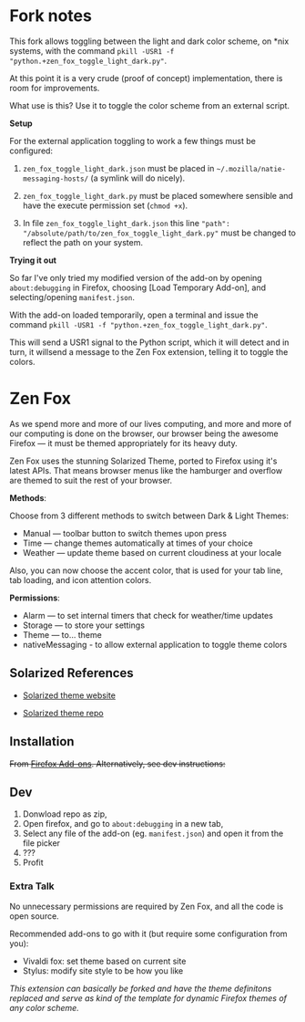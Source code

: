 # Fork notes
This fork allows toggling between the light and dark color scheme,
on *nix systems,
with the command `pkill -USR1 -f "python.+zen_fox_toggle_light_dark.py"`.

At this point it is a very crude (proof of concept) implementation, 
there is room for improvements.

What use is this? Use it to toggle the color scheme from an external
script.


**Setup**

For the external application toggling to work
a few things must be configured:

1. `zen_fox_toggle_light_dark.json` must be placed in 
`~/.mozilla/natie-messaging-hosts/`
(a symlink will do nicely).

2. `zen_fox_toggle_light_dark.py` must be placed somewhere
sensible and have the execute permission set (`chmod +x`).

3. In file `zen_fox_toggle_light_dark.json` 
this line `"path": "/absolute/path/to/zen_fox_toggle_light_dark.py"`
must be changed to reflect the path on your system.


**Trying it out**

So far I've only tried my modified version of the add-on
by opening `about:debugging` in Firefox,
choosing [Load Temporary Add-on],
and selecting/opening `manifest.json`.

With the add-on loaded temporarily, open a terminal 
and issue the command `pkill -USR1 -f "python.+zen_fox_toggle_light_dark.py"`.

This will send a USR1 signal to the Python script,
which it will detect and in turn, it willsend a message
to the Zen Fox extension, telling it to toggle the colors.


# Zen Fox

As we spend more and more of our lives computing, and more and more of our computing is done on the browser, our browser being the awesome Firefox — it must be themed appropriately for its heavy duty.

Zen Fox uses the stunning Solarized Theme, ported to Firefox using it's latest APIs. That means browser menus like the hamburger and overflow are themed to suit the rest of your browser.

**Methods**:

Choose from 3 different methods to switch between Dark & Light Themes:

* Manual — toolbar button to switch themes upon press
* Time — change themes automatically at times of your choice
* Weather — update theme based on current cloudiness at your locale


Also, you can now choose the accent color, that is used for your tab line, tab loading, and icon attention colors.

**Permissions**:

* Alarm — to set internal timers that check for weather/time updates
* Storage — to store your settings 
* Theme — to… theme
* nativeMessaging - to allow external application to toggle theme colors

## Solarized References
* [Solarized theme website](http://ethanschoonover.com/solarized)

* [Solarized theme repo](https://github.com/altercation/ethanschoonover.com/tree/master/projects/solarized)

## Installation
~~From [Firefox Add-ons](https://addons.mozilla.org/en-US/firefox/addon/zen-fox/). Alternatively, see dev instructions:~~

## Dev
1. Donwload repo as zip, 
2. Open firefox, and go to `about:debugging` in a new tab, 
3. Select any file of the add-on (eg. `manifest.json`) and open it from the file picker
4. ???
5. Profit

### Extra Talk
No unnecessary permissions are required by Zen Fox, and all the code is open source.

Recommended add-ons to go with it (but require some configuration from you):
- Vivaldi fox: set theme based on current site
- Stylus: modify site style to be how you like

*This extension can basically be forked and have the theme definitons replaced
and serve as kind of the template for dynamic Firefox themes of any color
scheme.*
